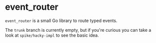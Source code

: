 # event_router

`event_router` is a small Go library to route typed events.

The `trunk` branch is currently empty, but if you're curious you can take a 
look at `spike/hacky-impl` to see the basic idea.